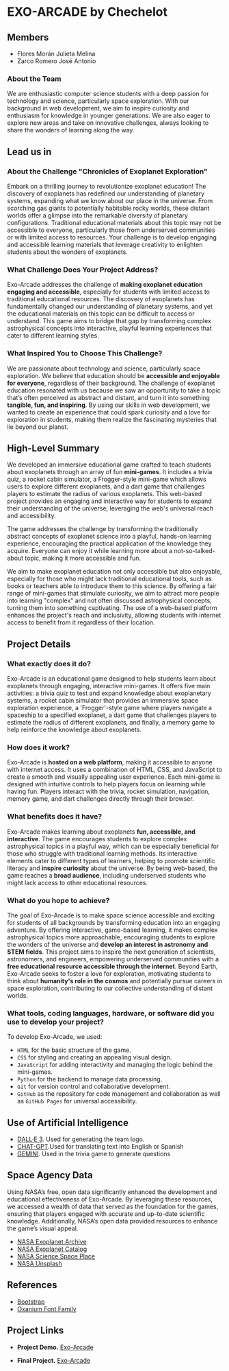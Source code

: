 # EXO-ARCADE by Chechelot

## Members

- Flores Morán Julieta Melina
- Zarco Romero José Antonio 

### About the Team

We are enthusiastic computer science students with a deep passion for technology and science, particularly space exploration. With our background in web development, we aim to inspire curiosity and enthusiasm for knowledge in younger generations. We are also eager to explore new areas and take on innovative challenges, always looking to share the wonders of learning along the way.

## Lead us in

### About the Challenge "Chronicles of Exoplanet Exploration"

Embark on a thrilling journey to revolutionize exoplanet education! The discovery of exoplanets has redefined our understanding of planetary systems, expanding what we know about our place in the universe. From scorching gas giants to potentially habitable rocky worlds, these distant worlds offer a glimpse into the remarkable diversity of planetary configurations. Traditional educational materials about this topic may not be accessible to everyone, particularly those from underserved communities or with limited access to resources. Your challenge is to develop engaging and accessible learning materials that leverage creativity to enlighten students about the wonders of exoplanets.

### What Challenge Does Your Project Address?
Exo-Arcade addresses the challenge of **making exoplanet education engaging and accessible**, especially for students with limited access to traditional educational resources. The discovery of exoplanets has fundamentally changed our understanding of planetary systems, and yet the educational materials on this topic can be difficult to access or understand. This game aims to bridge that gap by transforming complex astrophysical concepts into interactive, playful learning experiences that cater to different learning styles.

### What Inspired You to Choose This Challenge?
We are passionate about technology and science, particularly space exploration. We believe that education should be **accessible and enjoyable for everyone**, regardless of their background. The challenge of exoplanet education resonated with us because we saw an opportunity to take a topic that’s often perceived as abstract and distant, and turn it into something **tangible, fun, and inspiring**. By using our skills in web development, we wanted to create an experience that could spark curiosity and a love for exploration in students, making them realize the fascinating mysteries that lie beyond our planet.

## High-Level Summary

We developed an immersive educational game crafted to teach students about exoplanets through an array of fun **mini-games**. It includes a trivia quiz, a rocket cabin simulator, a Frogger-style mini-game which allows users to explore different exoplanets, and a dart game that challenges players to estimate the radius of various exoplanets. This web-based project provides an engaging and interactive way for students to expand their understanding of the universe, leveraging the web's universal reach and accessibility. 

The game addresses the challenge by transforming the traditionally abstract concepts of exoplanet science into a playful, hands-on learning experience, encouraging the practical application of the knowledge they acquire. Everyone can enjoy it while learning more about a not-so-talked-about topic, making it more accessible and fun. 

We aim to make exoplanet education not only accessible but also enjoyable, especially for those who might lack traditional educational tools, such as books or teachers able to introduce them to this science. By offering a fair range of mini-games that stimulate curiosity, we aim to attract more people into learning "complex" and not often discussed astrophysical concepts, turning them into something captivating. The use of a web-based platform enhances the project's reach and inclusivity, allowing students with internet access to benefit from it regardless of their location.

## Project Details

### What exactly does it do?

Exo-Arcade is an educational game designed to help students learn about exoplanets through engaging, interactive mini-games. It offers five main activities: a trivia quiz to test and expand knowledge about exoplanetary systems, a rocket cabin simulator that provides an immersive space exploration experience, a 'Frogger'-style game where players navigate a spaceship to a specified exoplanet, a dart game that challenges players to estimate the radius of different exoplanets, and finally, a memory game to help reinforce the knowledge about exoplanets.

### How does it work?

Exo-Arcade is **hosted on a web platform**, making it accessible to anyone with internet access. It uses a combination of HTML, CSS, and JavaScript to create a smooth and visually appealing user experience. Each mini-game is designed with intuitive controls to help players focus on learning while having fun. Players interact with the trivia, rocket simulation, navigation, memory game, and dart challenges directly through their browser. 

### What benefits does it have? 

Exo-Arcade makes learning about exoplanets **fun, accessible, and interactive**. The game encourages students to explore complex astrophysical topics in a playful way, which can be especially beneficial for those who struggle with traditional learning methods. Its interactive elements cater to different types of learners, helping to promote scientific literacy and **inspire curiosity** about the universe. By being web-based, the game reaches a **broad audience**, including underserved students who might lack access to other educational resources.

### What do you hope to achieve?

The goal of Exo-Arcade is to make space science accessible and exciting for students of all backgrounds by transforming education into an engaging adventure. By offering interactive, game-based learning, it makes complex astrophysical topics more approachable, encouraging students to explore the wonders of the universe and **develop an interest in astronomy and STEM fields**. This project aims to inspire the next generation of scientists, astronomers, and engineers, empowering underserved communities with a **free educational resource accessible through the internet**. Beyond Earth, Exo-Arcade seeks to foster a love for exploration, motivating students to think about **humanity's role in the cosmos** and potentially pursue careers in space exploration, contributing to our collective understanding of distant worlds.

### What tools, coding languages, hardware, or software did you use to develop your project?

To develop Exo-Arcade, we used:

- `HTML` for the basic structure of the game.
- `CSS` for styling and creating an appealing visual design.
- `JavaScript` for adding interactivity and managing the logic behind the mini-games.
- `Python` for the backend to manage data processing.
- `Git` for version control and collaborative development.
- `GitHub` as the repository for code management and collaboration as well as `GitHub Pages` for universal accessibility.

## Use of Artificial Intelligence

- [DALL·E 3](https://openai.com/index/dall-e-3/). Used for generating the team logo.
- [CHAT-GPT](https://chatgpt.com/).Used for translating text into English or Spanish
- [GEMINI](https://gemini.google.com/). Used in the trivia game to generate questions 

## Space Agency Data

Using NASA’s free, open data significantly enhanced the development and educational effectiveness of Exo-Arcade. By leveraging these resources, we accessed a wealth of data that served as the foundation for the games, ensuring that players engaged with accurate and up-to-date scientific knowledge. Additionally, NASA’s open data provided resources to enhance the game’s visual appeal.

- [NASA Exoplanet Archive](https://exoplanetarchive.ipac.caltech.edu/)
- [NASA Exoplanet Catalog](https://science.nasa.gov/exoplanets/exoplanet-catalog/)
- [NASA Science Space Place](https://spaceplace.nasa.gov/all-about-exoplanets/en/)
- [NASA Unsplash](https://unsplash.com/es/@nasa)

## References

- [Bootstrap](https://blog.getbootstrap.com/)
- [Oxanium Font Family](https://github.com/sevmeyer/oxanium)

## Project Links

- **Project Demo.** [Exo-Arcade](https://docs.google.com/presentation/d/1yiyx2QJNZFE5VuLySeJu9tEI_JwIi7ysefy6HA38SFM/edit?usp=sharing)

- **Final Project.**
[Exo-Arcade](https://julietanilem.github.io/)
